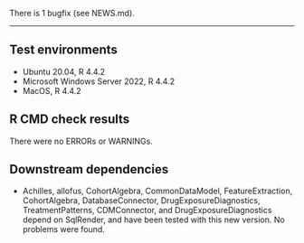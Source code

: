 There is 1 bugfix (see NEWS.md).

---

## Test environments
* Ubuntu 20.04, R 4.4.2
* Microsoft Windows Server 2022, R 4.4.2
* MacOS, R 4.4.2

## R CMD check results

There were no ERRORs or WARNINGs. 

## Downstream dependencies

- Achilles, allofus, CohortAlgebra, CommonDataModel, FeatureExtraction, CohortAlgebra, DatabaseConnector, DrugExposureDiagnostics, TreatmentPatterns, CDMConnector, and DrugExposureDiagnostics depend on SqlRender, and have been tested with this new version. No problems were found. 
